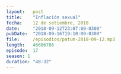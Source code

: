 ```yaml
---
layout:   post
title:    "Inflación sexual"
fecha:    12 de setiembre, 2018
date:     "2018-09-12T23:07:00-0300"
pubDate:  "2018-09-16T19:10:00-0300"
file:     /episodios/patum-2018-09-12.mp3
length:   46606786
episode:  17
season: 1
duration: "48:32"
---
```


